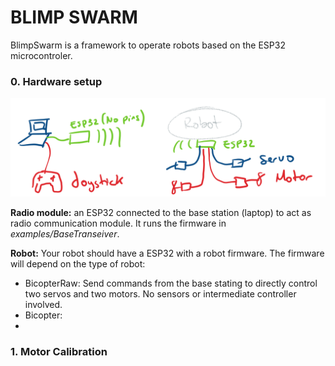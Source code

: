 # BLIMP SWARM
BlimpSwarm is a framework to operate robots based on the ESP32 microcontroler.


### 0. Hardware setup
![alt text](doc/figures/setup.png "Title")

**Radio module:** an ESP32 connected to the base station (laptop) to act as radio communication module.
It runs the firmware in _examples/BaseTranseiver_.

**Robot:** Your robot should have a ESP32 with a robot firmware.
The firmware will depend on the type of robot:
* BicopterRaw: Send commands from the base stating to directly control two servos and two motors. No sensors or intermediate controller involved.
* Bicopter:
* 

### 1. Motor Calibration




